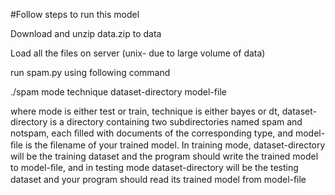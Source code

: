 #Follow steps to run this model

Download and unzip data.zip to data 


Load all the files on server (unix- due to large volume of data)


run spam.py using following command

./spam mode technique dataset-directory model-file

where mode is either test or train, technique is either bayes or dt, dataset-directory is a directory containing 
two subdirectories named spam and notspam, each ﬁlled with documents of the corresponding type, 
and model-ﬁle is the ﬁlename of your trained model. In training mode, dataset-directory will be the training dataset 
and the program should write the trained model to model-ﬁle, and in testing mode dataset-directory
will be the testing dataset and your program should read its trained model from model-ﬁle
